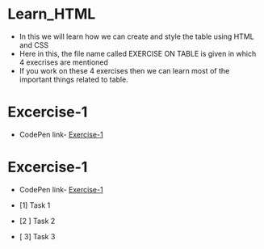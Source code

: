 # Learn_HTML
- In this we will learn how we can create and style the table using HTML and CSS
- Here in this, the file name called EXERCISE ON TABLE is given in which 4 execrises are mentioned
- If you work on these 4 exercises then we can learn most of the important things related to table.

# Excercise-1
- CodePen link- [Exercise-1](https://codepen.io/vinayak9669/pen/BaGLxqN)

# Excercise-1
- CodePen link- [Exercise-1](https://codepen.io/vinayak9669/pen/BaGLxqN)

- [1] Task 1
- [2 ] Task 2
- [ 3] Task 3






